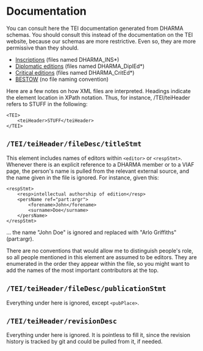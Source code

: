 <!--
% rebase("base.tpl", title="Documentation")
-->

<div class="body">
<h1>Documentation</h1>

You can consult here the TEI documentation generated from DHARMA
schemas. You should consult this instead of the documentation on the TEI
website, because our schemas are more restrictive. Even so, they are more
permissive than they should.

<ul>
<li><a href="/documentation/inscription">Inscriptions</a> (files named
DHARMA_INS*)</li>
<li><a href="/documentation/diplomatic">Diplomatic editions</a> (files named
DHARMA_DiplEd*)</li>
<li><a href="/documentation/critical">Critical editions</a> (files named
DHARMA_CritEd*)</li>
<li><a href="/documentation/bestow">BESTOW</a> (no file naming
convention)</li>
</ul>

Here are a few notes on how XML files are interpreted. Headings indicate the
element location in XPath notation. Thus, for instance, /TEI/teiHeader refers
to STUFF in the following:

	<TEI>
		<teiHeader>STUFF</teiHeader>
	</TEI>

## `/TEI/teiHeader/fileDesc/titleStmt`

This element includes names of editors within `<editor>` or `<respStmt>`.
Whenever there is an explicit reference to a DHARMA member or to a VIAF
page, the person's name is pulled from the relevant external source, and the
name given in the file is ignored. For instance, given this:

	<respStmt>
		<resp>intellectual authorship of edition</resp>
		<persName ref="part:argr">
			<forename>John</forename>
			<surname>Doe</surname>
		</persName>
	</respStmt>

... the name "John Doe" is ignored and replaced with "Arlo Griffiths"
(part:argr).

There are no conventions that would allow me to distinguish people's role, so all people
mentioned in this element are assumed to be editors. They are enumerated in
the order they appear within the file, so you might want to add the names of
the most important contributors at the top.

## `/TEI/teiHeader/fileDesc/publicationStmt`

Everything under here is ignored, except `<pubPlace>`.

## `/TEI/teiHeader/revisionDesc`

Everything under here is ignored. It is pointless to fill it, since the revision history
is tracked by git and could be pulled from it, if needed.

</div>
